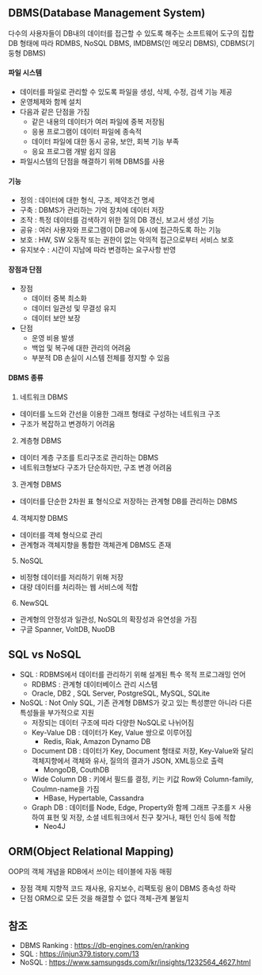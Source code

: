## DBMS(Database Management System)
다수의 사용자들이 DB내의 데이터를 접근할 수 있도록 해주는 소프트웨어 도구의 집합
DB 형태에 따라 RDMBS, NoSQL DBMS, IMDBMS(인 메모리 DBMS), CDBMS(기둥형 DBMS)

#### 파일 시스템
- 데이터를 파일로 관리할 수 있도록 파일을 생성, 삭제, 수정, 검색 기능 제공
- 운영체제와 함께 설치
- 다음과 같은 단점을 가짐
    - 같은 내용의 데이터가 여러 파일에 중복 저장됨
    - 응용 프로그램이 데이터 파일에 종속적
    - 데이터 파일에 대한 동시 공유, 보안, 회복 기능 부족
    - 응요 프로그램 개발 쉽지 않음
- 파일시스템의 단점을 해결하기 위해 DBMS를 사용

#### 기능
- 정의 : 데이터에 대한 형식, 구조, 제약조건 명세
- 구축 : DBMS가 관리하는 기억 장치에 데이터 저장
- 조작 : 특정 데이터를 검색하기 위한 질의 DB 갱신, 보고서 생성 기능
- 공유 : 여러 사용자와 프로그램이 DBㄹ에 동시에 접근하도록 하는 기능
- 보호 : HW, SW 오동작 또는 권한이 없는 악의적 접근으로부터 서비스 보호
- 유지보수 : 시간이 지남에 따라 변경하는 요구사항 반영

#### 장점과 단점
- 장점
    - 데이터 중복 최소화
    - 데이터 일관성 및 무결성 유지
    - 데이터 보안 보장
- 단점
    - 운영 비용 발생
    - 백업 및 복구에 대한 관리의 어려움
    - 부분적 DB 손실이 시스템 전체를 정지할 수 있음

#### DBMS 종류
1. 네트워크 DBMS

- 데이터를 노드와 간선을 이용한 그래프 형태로 구성하는 네트워크 구조
- 구조가 복잡하고 변경하기 어려움

2. 계층형 DBMS

- 데이터 계층 구조를 트리구조로 관리하는 DBMS
- 네트워크형보다 구조가 단순하지만, 구조 변경 어려움

3. 관계형 DBMS

- 데이터를 단순한 2차원 표 형식으로 저장하는 관계형 DB를 관리하는 DBMS

4. 객체지향 DBMS

- 데이터를 객체 형식으로 관리
- 관계형과 객체지향을 통합한 객체관계 DBMS도 존재

5. NoSQL

- 비정형 데이터를 저리하기 위해 저장
- 대량 데이터를 처리하는 웹 서비스에 적합

6. NewSQL

- 관계형의 안정성과 일관성, NoSQL의 확장성과 유연성을 가짐
- 구글 Spanner, VoltDB, NuoDB

## SQL vs NoSQL
- SQL : RDBMS에서 데이터를 관리하기 위해 설계된 특수 목적 프로그래밍 언어
    - RDBMS : 관계형 데이터베이스 관리 시스템
    - Oracle, DB2 , SQL Server, PostgreSQL, MySQL, SQLite
- NoSQL : Not Only SQL, 기존 관계형 DBMS가 갖고 있는 특성뿐만 아니라 다른 특성들을 부가적으로 지원
    - 저장되는 데이터 구조에 따라 다양한 NoSQL로 나뉘어짐
    - Key-Value DB : 데이터가 Key, Value 쌍으로 이루어짐
        - Redis, Riak, Amazon Dynamo DB
    - Document DB : 데이터가 Key, Document 형태로 저장, Key-Value와 달리 객체지향에서 객체와 유사, 질의의 결과가 JSON, XML등으로 출력
        - MongoDB, CouthDB
    - Wide Column DB : 키에서 필드를 결정, 키는 키값 Row와 Column-family, Coulmn-name을 가짐
        - HBase, Hypertable, Cassandra
    - Graph DB : 데이터를 Node, Edge, Property와 함께 그래프 구조를ㅈ 사용하여 표현 및 저장, 소셜 네트워크에서 친구 찾거나, 패턴 인식 등에 적합
        - Neo4J

## ORM(Object Relational Mapping)
OOP의 객체 개념을 RDB에서 쓰이는 테이블에 자동 매핑
- 장점
객체 지향적 코드
재사용, 유지보수, 리팩토링 용이
DBMS 종속성 하락
- 단점
ORM으로 모든 것을 해결할 수 없다
객체-관계 불일치

## 참조
- DBMS Ranking : https://db-engines.com/en/ranking
- SQL : https://injun379.tistory.com/13
- NoSQL : https://www.samsungsds.com/kr/insights/1232564_4627.html